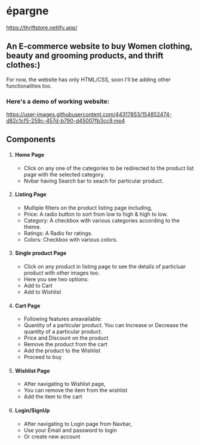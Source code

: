 # épargne
https://thriftstore.netlify.app/

## An E-commerce website to buy Women clothing, beauty and grooming products, and thrift clothes:)

For now, the website has only HTML/CSS, soon I'll be adding other functionalities too.

### Here's a demo of working website:

https://user-images.githubusercontent.com/44317853/154852474-d82c1cf5-259c-457d-b790-d45007fb3cc9.mp4

## Components
1. #### Home Page
   - Click on any one of the categories to be redirected to the product list page with the selected category.
   - Nvbar having Search bar to seach for particular product.
2. #### Listing Page
   - Multiple filters on the product listing page including,
   - Price: A radio button to sort from low to high & high to low.
   - Category: A checkbox with various categories according to the theme.
   - Ratings: A Radio for ratings.
   - Colors: Checkbox with various colors.
3. #### Single product Page
   - Click on any product in listing page to see the details of particluar product with other images too. 
   - Here you see two options: 
   - Add to Cart
   - Add to Wishlist
4. #### Cart Page
   - Following features areavailable:
   - Quantity of a particular product. You can Increase or Decrease the quantity of a particular product.
   - Price and Discount on the product
   - Remove the product from the cart
   - Add the product to the Wishlist
   - Proceed to buy
5. #### Wishlist Page
   - After navigating to Wishlist page,
   - You can remove the item from the wishlist
   - Add the item to the cart
6. #### Login/SignUp
   - After navigating to Login page from Navbar,
   - Use your Email and password to login
   - Or create new account

